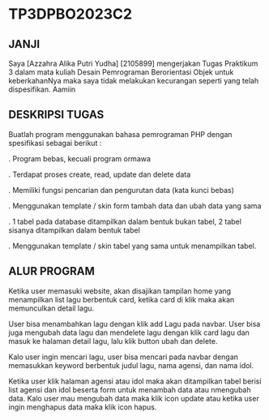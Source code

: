 # TP3DPBO2023C2

## JANJI 
Saya [Azzahra Alika Putri Yudha] [2105899] mengerjakan Tugas Praktikum 3 dalam mata kuliah Desain Pemrograman Berorientasi Objek untuk keberkahanNya maka saya tidak melakukan kecurangan seperti yang telah dispesifikan. Aamiin

## DESKRIPSI TUGAS
Buatlah program menggunakan bahasa pemrograman PHP dengan spesifikasi sebagai berikut : 

.  Program bebas, kecuali program ormawa

.  Terdapat proses create, read, update dan delete data

.  Memiliki fungsi pencarian dan pengurutan data (kata kunci bebas)

.  Menggunakan template / skin form tambah data dan ubah data yang sama

.  1 tabel pada database ditampilkan dalam bentuk bukan tabel, 2 tabel sisanya ditampilkan dalam bentuk tabel 

.  Menggunakan template / skin tabel yang sama untuk menampilkan tabel. 

## ALUR PROGRAM 
Ketika user memasuki website, akan disajikan tampilan home yang menampilkan list lagu berbentuk card, ketika card di klik maka akan memunculkan detail lagu. 

User bisa menambahkan lagu dengan klik add Lagu pada navbar. User bisa juga mengubah data lagu dan mendelete lagu dengan klik card lagu dan masuk ke halaman detail lagu, lalu klik button ubah dan delete. 

Kalo user ingin mencari lagu, user bisa mencari pada navbar dengan memasukkan keyword berbentuk judul lagu, nama agensi, dan nama idol. 

Ketika user klik halaman agensi atau idol maka akan ditampilkan tabel berisi list agensi dan idol beserta form untuk menambah data atau nmengubah data. Kalo user mau mengubah data maka klik icon update atau ketika user ingin menghapus data maka klik icon hapus. 
